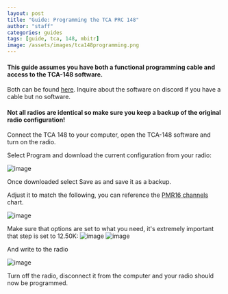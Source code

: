 ```yaml
---
layout: post
title: "Guide: Programming the TCA PRC 148"
author: "staff"
categories: guides
tags: [guide, tca, 148, mbitr]
image: /assets/images/tca148programming.png
---
```


#### This guide assumes you have both a functional programming cable and access to the TCA-148 software. 
Both can be found [here](http://www.px-airsoft.com/showroom/model/T0002/templateProductDetails.do?ParentId=1324666353492015337%C2%A4tPage=1&editCurrentLanguage=1213907847692&webId=1213907847691&productId=1643131950020709686).
Inquire about the software on discord if you have a cable but no software.

#### Not all radios are identical so make sure you keep a backup of the original radio configuration!


Connect the TCA 148 to your computer, open the TCA-148 software and turn on the radio.

Select Program and download the current configuration from your radio:

![image](https://user-images.githubusercontent.com/25975089/153443244-f16ac474-c008-4bc1-b1a2-37ce6f63d2ac.png)

Once downloaded select Save as and save it as a backup.


Adjust it to match the following, you can reference the [PMR16 channels](446-channels) chart.

![image](https://user-images.githubusercontent.com/25975089/153444158-bd584dec-0070-4d92-887f-126600ce7da5.png)

Make sure that options are set to what you need, it's extremely important that step is set to 12.50K:
![image](https://user-images.githubusercontent.com/25975089/153642830-98129ce3-f8e2-42cf-a0c6-089178188a50.png)
![image](https://user-images.githubusercontent.com/25975089/153643094-28d7bc13-21cd-433e-bcd7-0a47d0628841.png)


And write to the radio

![image](https://user-images.githubusercontent.com/25975089/153444455-3f6e8137-8b87-4f66-8c5d-031dd7776514.png)

Turn off the radio, disconnect it from the computer and your radio should now be programmed.

